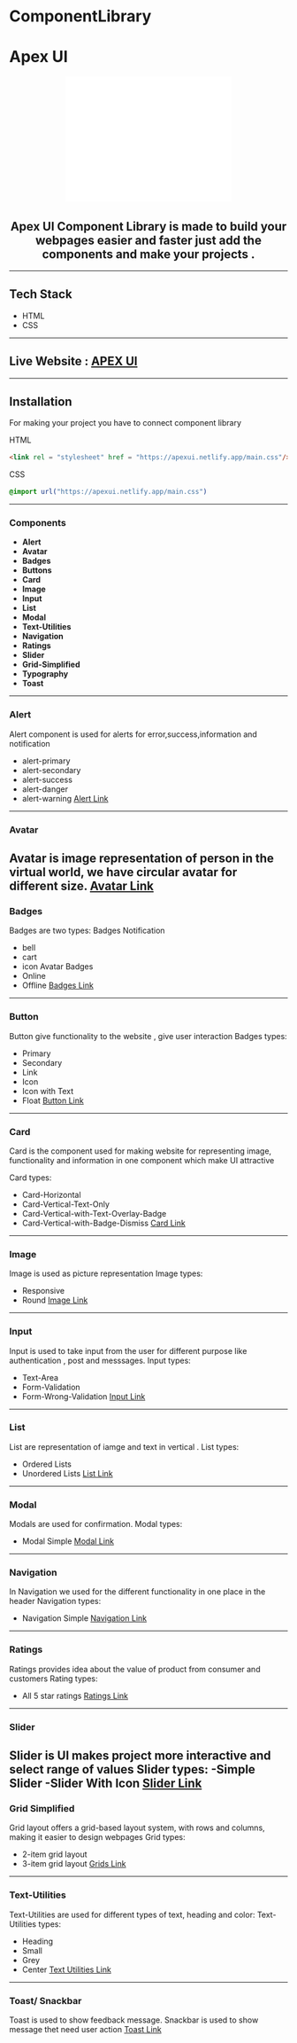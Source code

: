 # ComponentLibrary
# Apex UI 
<div align="center">
<img src = "https://github.com/bossmonkey98/Component_lib/blob/main/assets/images/apex-legends-symbol-white.png" alt="logo" width="300px"/>
<h2>Apex UI Component Library is made to build your webpages easier and faster just add the components and make your projects .</h2>
</div>  

---

## Tech Stack 

- HTML 
- CSS


---

## Live Website : [APEX UI](https://apexui.netlify.app/)

---

## Installation 

For making your project you have to connect component library 

HTML
```html
<link rel = "stylesheet" href = "https://apexui.netlify.app/main.css"/>
```
CSS 

```CSS
@import url("https://apexui.netlify.app/main.css")
```
---
### Components 
- **Alert**
- **Avatar**
- **Badges**
- **Buttons**
- **Card**
- **Image**
- **Input**
- **List**
- **Modal**
- **Text-Utilities**
- **Navigation**
- **Ratings**
- **Slider**
- **Grid-Simplified**
- **Typography**
- **Toast**
---
###  Alert 
Alert component is used for alerts  for error,success,information and notification
- alert-primary
- alert-secondary
- alert-success
- alert-danger 
- alert-warning
 [Alert Link](https://apexui.netlify.app/assets/pages/alerts.html)
---
### Avatar
Avatar is image representation of person in the virtual world, we have circular avatar for different size.
[Avatar Link](https://apexui.netlify.app/assets/pages/avatar)
---
### Badges 
Badges are two types:
Badges Notification 
- bell 
- cart 
- icon 
Avatar Badges 
- Online 
- Offline 
[Badges Link](https://apexui.netlify.app/assets/pages/badges)
--- 
### Button 
Button give functionality to the website , give user interaction 
Badges types:
- Primary 
- Secondary 
- Link 
- Icon 
- Icon with Text
- Float 
[Button Link](https://apexui.netlify.app/assets/pages//buttons)
---
### Card 
Card is the component used for making website for representing image, functionality and information in one component which make UI attractive 
 
Card types:
- Card-Horizontal
- Card-Vertical-Text-Only
- Card-Vertical-with-Text-Overlay-Badge
- Card-Vertical-with-Badge-Dismiss
[Card Link](https://apexui.netlify.app/assets/pages/Cards)
---
###   Image 
Image is used as picture representation 
Image types:
- Responsive
- Round
[Image Link](https://apexui.netlify.app/assets/pages/image)
---
### Input 
Input is used to take input from the user for different purpose like authentication , post and messsages.
Input types:
- Text-Area
- Form-Validation 
- Form-Wrong-Validation 
[Input Link](https://apexui.netlify.app/assets/pages/input)
---
### List 
List are representation of iamge and text in vertical .
List types:
- Ordered Lists
- Unordered Lists
[List Link](https://apexui.netlify.app/assets/pages/list)
---
### Modal 
Modals are used for confirmation.
Modal types:
- Modal Simple
[Modal Link](https://apexui.netlify.app/assets/pages/modal)
---
### Navigation 
In Navigation we used for the different functionality in one place in the header 
Navigation types:
- Navigation Simple 
[Navigation Link](https://apexui.netlify.app/assets/pages/nav)
--- 
### Ratings 
Ratings provides idea about the value of product from consumer and customers
Rating types:
- All 5 star ratings 
[Ratings Link](https://apexui.netlify.app/assets/pages/rating)
---
### Slider 
Slider is UI makes project more interactive and select range of values
Slider types:
-Simple Slider
-Slider With Icon
[Slider Link](https://apexui.netlify.app/assets/pages/Slider)
---
### Grid Simplified
Grid layout offers a grid-based layout system, with rows and columns, making
it easier to design webpages
Grid types:
- 2-item grid layout
- 3-item grid layout
[Grids Link](https://apexui.netlify.app/assets/pages/grid)
---
### Text-Utilities
Text-Utilities are used for different types of text, heading and color:
Text-Utilities types: 
- Heading 
- Small
- Grey 
- Center 
[Text Utilities Link](https://apexui.netlify.app/assets/pages/typo)
--- 
### Toast/ Snackbar
Toast is used to show feedback message. Snackbar is used to show message thet need user action
[Toast Link](https://apexui.netlify.app/assets/pages/toast)
